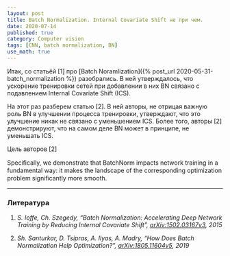 ```yaml
---
layout: post
title: Batch Normalization. Internal Covariate Shift не при чем.
date: 2020-07-14
published: true
category: Computer vision
tags: [CNN, batch normalization, BN]
use_math: true
---
```


Итак, со статьёй [1] про [Batch Noramlization]({% post_url 2020-05-31-batch_normalization %}) разобрались. В ней утверждалось, что ускорение
тренировки сетей при добавлении в них BN связано с подавлением Internal Covariate Shift (ICS).

На этот раз разберем статью [2]. В ней авторы, не отрицая важную роль BN в улучшении процесса тренировки, утверждают, что это улучшение никак не
связано с уменьшением ICS. Более того, авторы [2] демонстрируют, что на самом деле BN может в принципе, не уменьшать ICS.

Цель авторов [2] 


<!--more-->

Speciﬁcally, we demonstrate that BatchNorm impacts network training in a fundamental way: it makes the landscape of the corresponding optimization problem signiﬁcantly more smooth.

---

### Литература

1. *S. Ioffe, Ch. Szegedy, “Batch Normalization: Accelerating Deep Network Training by Reducing Internal Covariate Shift”,
[arXiv:1502.03167v3](https://arxiv.org/abs/1502.03167), 2015*

2. *Sh. Santurkar, D. Tsipras, A. Ilyas, A. Madry, “How Does Batch Normalization Help Optimization?”,
[arXiv:1805.11604v5](https://arxiv.org/abs/1805.11604), 2019*

